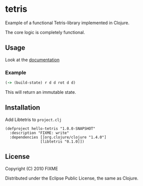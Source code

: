 # tetris

Example of a functional Tetris-library implemented in Clojure.

The core logic is completely functional.

## Usage
Look at the [documentation](http://bonega.github.com/libtetris/index.html)

### Example
``` clojure
(-> (build-state) r d d rot d d)
```

This will return an immutable state.

## Installation

Add Libtetris to `project.clj`

    (defproject hello-tetris "1.0.0-SNAPSHOT"
      :description "FIXME: write"
      :dependencies [[org.clojure/clojure "1.4.0"]
                    [libtetris "0.1.0]])

## License

Copyright (C) 2010 FIXME

Distributed under the Eclipse Public License, the same as Clojure.
